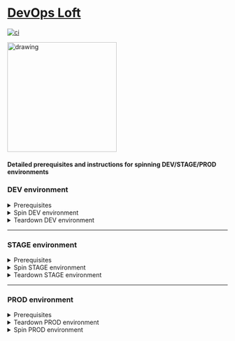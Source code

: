 # <a href="http://www.devopsloft.io">DevOps Loft</a>

[![ci](https://github.com/devopsloft/devopsloft/workflows/ci/badge.svg)](https://github.com/devopsloft/devopsloft/actions?query=workflow%3Aci)

<img src="http://www.devopsloft.io/logo.png" alt="drawing" width="250" hight="250"/>

#### Detailed prerequisites and instructions for spinning DEV/STAGE/PROD environments

### DEV environment

<details>
  <summary>Prerequisites</summary>
    Install Docker (version 19.03.xx or higher)</br>
    Install Docker Compose (version 1.25.5 or higher)
    <ul>
    <li>
      <details>
        <summary>Windows 64bit or higher</summary>
        <p>Docker Desktop for Windows - <a href='https://docs.docker.com/docker-for-windows/install/'>link</a></p>
      </details>
    </li>
    <li>
      <details>
        <summary>Windows 32bit or lower</summary>
        <p>Docker Toolbox for Windows - <a href='https://docs.docker.com/toolbox/toolbox_install_windows/'>link</a></P>
      </details>
    </li>
    <li>
      <details>
        <summary>Linux distros</summary>
        <ul>
          <li>Docker Engine - follow instructions by your distro <a href='https://docs.docker.com/engine/install/'>here</a></li>
          <li>Docker Compose - follow instructions by your distro <a href='https://docs.docker.com/compose/install/'>here</a></li>
        </ul>    
      </details>
    </li>
    </ul>
    Create an envfile '.env.dev' from the example '.env.dev.example'
    Chrome - Allows requests to localhost over HTTPS even when an invalid certificate is presented. `chrome://flags/#allow-insecure-localhost`
</details>

<details>
  <summary>Spin DEV environment</summary>
  <ul>
  <li><details style="margin-left: 1em">
  <summary>Windows</summary>
  Execute the following commands <b>(run it from Git-Bash or similar and not from Command Prompt)</b>:

	

1. Start docker on your machine (if it doesn't running already; way to start is based on your installation)
2. `docker build --build-arg ENVIRONMENT=$ENVIRONMENT -t ${NAMESPACE}/spinner  -f devopsloft/spinner/Dockerfile .`
3. `docker-compose build` 
4. `docker run --rm -d -v //var/run/docker.sock:/var/run/docker.sock devopsloft/spinner:latest` 
5. Browse: `https://localhost:8443` or `http://localhost:5000/` 

  </details></li>

  <li><details style="margin-left: 1em">
  <summary>Linux</summary>
  Execute the following commands:

1. `./build/build.sh dev`
2. `source .env.dev`
3. `docker run --rm -v /var/run/docker.sock:/var/run/docker.sock ${NAMESPACE}/spinner:latest` 
4. Browse: `https://localhost:8443`


  </details></li>
  </ul>
</details>

<details>
  <summary>Teardown DEV environment</summary>
Execute the following commands:
<ul>
<li><details>
  <summary>Windows</summary>

1. `docker run --rm -d -v //var/run/docker.sock:/var/run/docker.sock ${NAMESPACE}/spinner:latest ./spin-docker.py --action destroy` 
2. `docker image prune -af` 

</details></li>

<li><details>
  <summary>Linux</summary>

1. `./build/build.sh dev`
2. `source .env.dev`
3. `docker run --rm -d -v /var/run/docker.sock:/var/run/docker.sock ${NAMESPACE}/spinner:latest ./spin-docker.py --action destroy` 
4. `docker image prune -af`
5. `docker volume prune -f`

</details></li>
</ul>
</details>

---

### STAGE environment

<details>
  <summary>Prerequisites</summary>
  <ul>
    <li>Dockerhub account</li>
    <li>AWS account</li>
    <li><a href='https://docs.aws.amazon.com/cli/latest/userguide/cli-configure-files.html'>AWS ~/.aws or %UserProfile%\.aws folder</a></li>
    <li>keypair</li>
    <li>subnet ID</li>
    <li>Security Group with inbound ports for SSH (22), HTTP (80), HTTPS (443), and 8200</li>
    <li>AWS S3 Bucket</li>
    <li>Create an envfile '.env.stage' from the example '.env.stage.example'</li>
  </ul>
</details>

<details>
  <summary>Spin STAGE environment</summary>

Execute the following:

1. `./build/build.sh stage`
2. `source .env.stage`
3. `docker run --rm -v $HOME/.aws:/root/.aws -v /var/run/docker.sock:/var/run/docker.sock ${NAMESPACE}/spinner:latest ./spin-docker.py --environment $ENVIRONMENT` 
4. Locate the EC2 instance Public DNS: AWS Consule->EC2->Insance->Public DNS (IPv4)
5.  Browse <Public DNS>

</details>

<details>
<summary>Teardown STAGE environment</summary>

Execute the following:

1. `./build/build.sh stage`
2. `docker run --rm -v ~/.aws:/root/.aws -v /var/run/docker.sock:/var/run/docker.sock ${NAMESPACE}/spinner:latest ./spin-docker.py --environment $ENVIRONMENT --action destroy` 
3. `docker image prune -af` 

</details>

---

### PROD environment

<details>
  <summary>Prerequisites</summary>
  <ul>
    <li>Dockerhub account</li>
    <li>AWS account</li>
    <li><a href='https://docs.aws.amazon.com/cli/latest/userguide/cli-configure-files.html'>AWS ~/.aws or %UserProfile%\.aws folder</a></li>
    <li>keypair</li>
    <li>subnet ID</li>
    <li>Security Group with inbound ports for SSH (22), HTTP (80), HTTPS (443), and 8200</li>
    <li>AWS S3 Bucket</li>
    <li>Elastic IP Address (EIP)</li>
    <li>Create an envfile '.env.prod' from the example '.env.prod.example'</li>
  </ul>
</details>

<details>
<summary>Teardown PROD environment</summary>

Execute the following:

1. `./build/build.sh prod`
2. `docker run --rm -v ~/.aws:/root/.aws -v /var/run/docker.sock:/var/run/docker.sock ${NAMESPACE}/spinner:latest ./spin-docker.py --environment $ENVIRONMENT --action destroy` 
3. `docker image prune -af` 

</details>

<details>
  <summary>Spin PROD environment</summary>

Execute the following:

1. `./build/build.sh prod`
6. `docker run --rm -v $HOME/.aws:/root/.aws -v /var/run/docker.sock:/var/run/docker.sock ${NAMESPACE}/spinner:latest ./spin-docker.py --environment $ENVIRONMENT` 
7.  Browse www.devopsloft.io

</details>

